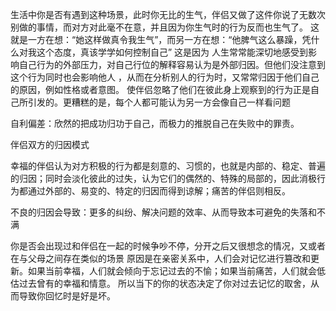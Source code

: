 生活中你是否有遇到这种场景，此时你无比的生气，伴侣又做了这件你说了无数次别做的事情，而对方对此毫不在意，并且因为你生气时的行为反而也生气了。
这就是一方在想：“她这样做真令我生气”，而另一方在想：“他脾气这么暴躁，凭什么对我这个态度，真该学学如何控制自己”
这是因为 人生常常能深切地感受到影响自己行为的外部压力，对自己行位的解释容易认为是外部归因。但他们没注意到这个行为同时也会影响他人 ，从而在分析别人的行为时，又常常归因于他们自己的原因，例如性格或者意图。
使伴侣忽略了他们在彼此身上观察到的行为正是自己所引发的。更糟糕的是，每个人都可能认为另一方会像自己一样看问题

自利偏差：欣然的把成功归功于自己，而极力的推脱自己在失败中的罪责。

伴侣双方的归因模式

幸福的伴侣认为对方积极的行为都是刻意的、习惯的，也就是内部的、稳定、普遍的归因；同时会淡化彼此的过失，认为它们的偶然的、特殊的局部的，因此消极行为都通过外部的、易变的、特定的归因而得到谅解；痛苦的伴侣则相反。

不良的归因会导致：更多的纠纷、解决问题的效率、从而导致本可避免的失落和不满


你是否会出现过和伴侣在一起的时候争吵不停，分开之后又很想念的情况，又或者在与父母之间存在类似的场景
原因是在亲密关系中，人们会对记忆进行篡改和更新。如果当前幸福，人们就会倾向于忘记过去的不愉；如果当前痛苦，人们就会低估过去曾有的幸福和情意。
所以当下的你的状态决定了你对过去记忆的取舍，从而导致你回忆时是好是坏。
